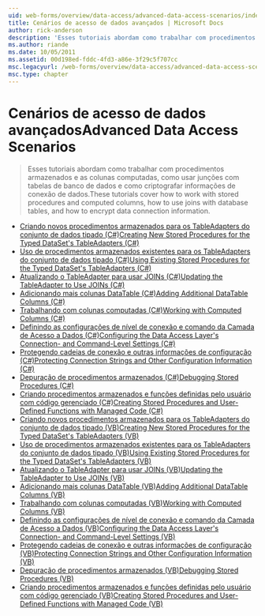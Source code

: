 ```yaml
---
uid: web-forms/overview/data-access/advanced-data-access-scenarios/index
title: Cenários de acesso de dados avançados | Microsoft Docs
author: rick-anderson
description: 'Esses tutoriais abordam como trabalhar com procedimentos armazenados e as colunas computadas, como usar junções com tabelas de banco de dados e como criptografar as informações de conexão de dados...'
ms.author: riande
ms.date: 10/05/2011
ms.assetid: 00d198ed-fddc-4fd3-a86e-3f29c5f707cc
msc.legacyurl: /web-forms/overview/data-access/advanced-data-access-scenarios
msc.type: chapter
---
```

<a name="advanced-data-access-scenarios"></a><span data-ttu-id="373c1-103">Cenários de acesso de dados avançados</span><span class="sxs-lookup"><span data-stu-id="373c1-103">Advanced Data Access Scenarios</span></span>
====================
> <span data-ttu-id="373c1-104">Esses tutoriais abordam como trabalhar com procedimentos armazenados e as colunas computadas, como usar junções com tabelas de banco de dados e como criptografar informações de conexão de dados.</span><span class="sxs-lookup"><span data-stu-id="373c1-104">These tutorials cover how to work with stored procedures and computed columns, how to use joins with database tables, and how to encrypt data connection information.</span></span>


- [<span data-ttu-id="373c1-105">Criando novos procedimentos armazenados para os TableAdapters do conjunto de dados tipado (C#)</span><span class="sxs-lookup"><span data-stu-id="373c1-105">Creating New Stored Procedures for the Typed DataSet's TableAdapters (C#)</span></span>](creating-new-stored-procedures-for-the-typed-dataset-s-tableadapters-cs.md)
- [<span data-ttu-id="373c1-106">Uso de procedimentos armazenados existentes para os TableAdapters do conjunto de dados tipado (C#)</span><span class="sxs-lookup"><span data-stu-id="373c1-106">Using Existing Stored Procedures for the Typed DataSet's TableAdapters (C#)</span></span>](using-existing-stored-procedures-for-the-typed-dataset-s-tableadapters-cs.md)
- [<span data-ttu-id="373c1-107">Atualizando o TableAdapter para usar JOINs (C#)</span><span class="sxs-lookup"><span data-stu-id="373c1-107">Updating the TableAdapter to Use JOINs (C#)</span></span>](updating-the-tableadapter-to-use-joins-cs.md)
- [<span data-ttu-id="373c1-108">Adicionando mais colunas DataTable (C#)</span><span class="sxs-lookup"><span data-stu-id="373c1-108">Adding Additional DataTable Columns (C#)</span></span>](adding-additional-datatable-columns-cs.md)
- [<span data-ttu-id="373c1-109">Trabalhando com colunas computadas (C#)</span><span class="sxs-lookup"><span data-stu-id="373c1-109">Working with Computed Columns (C#)</span></span>](working-with-computed-columns-cs.md)
- [<span data-ttu-id="373c1-110">Definindo as configurações de nível de conexão e comando da Camada de Acesso a Dados (C#)</span><span class="sxs-lookup"><span data-stu-id="373c1-110">Configuring the Data Access Layer's Connection- and Command-Level Settings (C#)</span></span>](configuring-the-data-access-layer-s-connection-and-command-level-settings-cs.md)
- [<span data-ttu-id="373c1-111">Protegendo cadeias de conexão e outras informações de configuração (C#)</span><span class="sxs-lookup"><span data-stu-id="373c1-111">Protecting Connection Strings and Other Configuration Information (C#)</span></span>](protecting-connection-strings-and-other-configuration-information-cs.md)
- [<span data-ttu-id="373c1-112">Depuração de procedimentos armazenados (C#)</span><span class="sxs-lookup"><span data-stu-id="373c1-112">Debugging Stored Procedures (C#)</span></span>](debugging-stored-procedures-cs.md)
- [<span data-ttu-id="373c1-113">Criando procedimentos armazenados e funções definidas pelo usuário com código gerenciado (C#)</span><span class="sxs-lookup"><span data-stu-id="373c1-113">Creating Stored Procedures and User-Defined Functions with Managed Code (C#)</span></span>](creating-stored-procedures-and-user-defined-functions-with-managed-code-cs.md)
- [<span data-ttu-id="373c1-114">Criando novos procedimentos armazenados para os TableAdapters do conjunto de dados tipado (VB)</span><span class="sxs-lookup"><span data-stu-id="373c1-114">Creating New Stored Procedures for the Typed DataSet's TableAdapters (VB)</span></span>](creating-new-stored-procedures-for-the-typed-dataset-s-tableadapters-vb.md)
- [<span data-ttu-id="373c1-115">Uso de procedimentos armazenados existentes para os TableAdapters do conjunto de dados tipado (VB)</span><span class="sxs-lookup"><span data-stu-id="373c1-115">Using Existing Stored Procedures for the Typed DataSet's TableAdapters (VB)</span></span>](using-existing-stored-procedures-for-the-typed-dataset-s-tableadapters-vb.md)
- [<span data-ttu-id="373c1-116">Atualizando o TableAdapter para usar JOINs (VB)</span><span class="sxs-lookup"><span data-stu-id="373c1-116">Updating the TableAdapter to Use JOINs (VB)</span></span>](updating-the-tableadapter-to-use-joins-vb.md)
- [<span data-ttu-id="373c1-117">Adicionando mais colunas DataTable (VB)</span><span class="sxs-lookup"><span data-stu-id="373c1-117">Adding Additional DataTable Columns (VB)</span></span>](adding-additional-datatable-columns-vb.md)
- [<span data-ttu-id="373c1-118">Trabalhando com colunas computadas (VB)</span><span class="sxs-lookup"><span data-stu-id="373c1-118">Working with Computed Columns (VB)</span></span>](working-with-computed-columns-vb.md)
- [<span data-ttu-id="373c1-119">Definindo as configurações de nível de conexão e comando da Camada de Acesso a Dados (VB)</span><span class="sxs-lookup"><span data-stu-id="373c1-119">Configuring the Data Access Layer's Connection- and Command-Level Settings (VB)</span></span>](configuring-the-data-access-layer-s-connection-and-command-level-settings-vb.md)
- [<span data-ttu-id="373c1-120">Protegendo cadeias de conexão e outras informações de configuração (VB)</span><span class="sxs-lookup"><span data-stu-id="373c1-120">Protecting Connection Strings and Other Configuration Information (VB)</span></span>](protecting-connection-strings-and-other-configuration-information-vb.md)
- [<span data-ttu-id="373c1-121">Depuração de procedimentos armazenados (VB)</span><span class="sxs-lookup"><span data-stu-id="373c1-121">Debugging Stored Procedures (VB)</span></span>](debugging-stored-procedures-vb.md)
- [<span data-ttu-id="373c1-122">Criando procedimentos armazenados e funções definidas pelo usuário com código gerenciado (VB)</span><span class="sxs-lookup"><span data-stu-id="373c1-122">Creating Stored Procedures and User-Defined Functions with Managed Code (VB)</span></span>](creating-stored-procedures-and-user-defined-functions-with-managed-code-vb.md)

